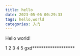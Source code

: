 ```yaml
---
title: hello
date: 2023-05-06 00:29:33
tags: hello,world
categories: 入门 
---
```


Hello world!
<!-- more -->

1
2
3
4
5
gxd*******************
